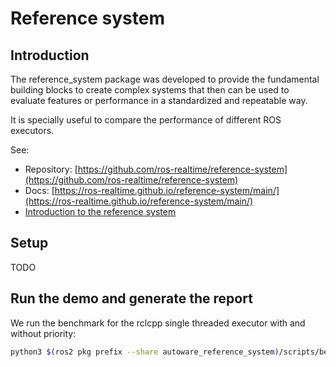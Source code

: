 # Reference system

## Introduction

The reference_system package was developed to provide the fundamental building blocks to create complex systems that then can be used to evaluate features or performance in a standardized and repeatable way.

It is specially useful to compare the performance of different ROS executors.

See:

- Repository: [https://github.com/ros-realtime/reference-system](https://github.com/ros-realtime/reference-system)
- Docs: [https://ros-realtime.github.io/reference-system/main/](https://ros-realtime.github.io/reference-system/main/)
- [Introduction to the reference system](https://www.youtube.com/watch?v=76pzSsLjVFo&feature=youtu.be)

## Setup

TODO

## Run the demo and generate the report

We run the benchmark for the rclcpp single threaded executor with and without priority:

```bash
python3 $(ros2 pkg prefix --share autoware_reference_system)/scripts/benchmark.py 120 autoware_default_singlethreaded,autoware_default_prioritized
```